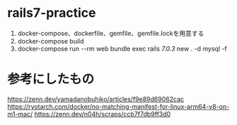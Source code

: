 # rails7-practice

1. docker-compose、dockerfile、gemfile、gemfile.lockを用意する
2. docker-compose build
3. docker-compose run --rm web bundle exec rails _7.0.3_ new . -d mysql -f


# 参考にしたもの
https://zenn.dev/yamadanobuhiko/articles/f9e89d69062cac
https://ryotarch.com/docker/no-matching-manifest-for-linux-arm64-v8-on-m1-mac/
https://zenn.dev/n04h/scraps/ccb7f7db9ff3d0
